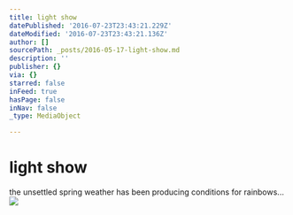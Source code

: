 ```yaml
---
title: light show
datePublished: '2016-07-23T23:43:21.229Z'
dateModified: '2016-07-23T23:43:21.136Z'
author: []
sourcePath: _posts/2016-05-17-light-show.md
description: ''
publisher: {}
via: {}
starred: false
inFeed: true
hasPage: false
inNav: false
_type: MediaObject

---
```

# light show

the unsettled spring weather has been producing conditions for rainbows...
![](https://the-grid-user-content.s3-us-west-2.amazonaws.com/ecdfabc6-9a36-4652-b317-c07488ca9e0d.jpg)